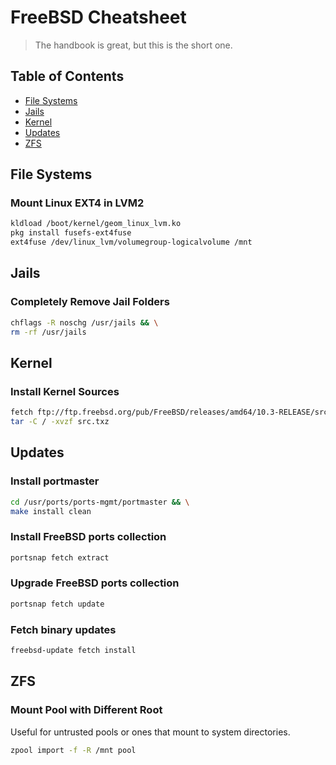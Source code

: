 # FreeBSD Cheatsheet
> The handbook is great, but this is the short one.

## Table of Contents

- [File Systems](#file-systems)
- [Jails](#jails)
- [Kernel](#kernel)
- [Updates](#updates)
- [ZFS](#zfs)


## File Systems

### Mount Linux EXT4 in LVM2
```bash
kldload /boot/kernel/geom_linux_lvm.ko
pkg install fusefs-ext4fuse
ext4fuse /dev/linux_lvm/volumegroup-logicalvolume /mnt
```


## Jails

### Completely Remove Jail Folders
```bash
chflags -R noschg /usr/jails && \
rm -rf /usr/jails
```


## Kernel

### Install Kernel Sources
```bash
fetch ftp://ftp.freebsd.org/pub/FreeBSD/releases/amd64/10.3-RELEASE/src.txz
tar -C / -xvzf src.txz
```


## Updates

### Install portmaster
```bash
cd /usr/ports/ports-mgmt/portmaster && \
make install clean
```

### Install FreeBSD ports collection
```bash
portsnap fetch extract
```

### Upgrade FreeBSD ports collection
```bash
portsnap fetch update
```

### Fetch binary updates
```bash
freebsd-update fetch install
```


## ZFS

### Mount Pool with Different Root
Useful for untrusted pools or ones that mount to system directories.
```bash
zpool import -f -R /mnt pool
```
